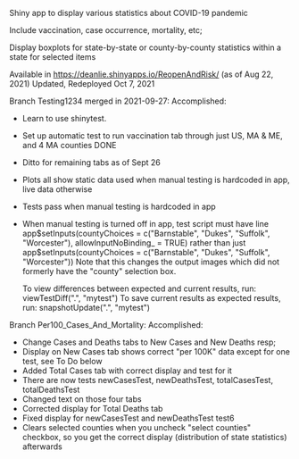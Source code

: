 Shiny app to display various statistics about COVID-19 pandemic

Include vaccination, case occurrence, mortality, etc;

Display boxplots for state-by-state or county-by-county statistics within a state
for selected items

Available in https://deanlie.shinyapps.io/ReopenAndRisk/ (as of Aug 22, 2021)
Updated, Redeployed Oct 7, 2021

Branch Testing1234 merged in 2021-09-27:
  Accomplished:
  * Learn to use shinytest.
  * Set up automatic test to run vaccination tab through just US, MA & ME, and 4 MA counties DONE
  * Ditto for remaining tabs as of Sept 26
  * Plots all show static data used when manual testing is hardcoded in app, live data
      otherwise
  * Tests pass when manual testing is hardcoded in app
  * When manual testing is turned off in app, test script must have line
      app$setInputs(countyChoices = c("Barnstable", "Dukes", "Suffolk", "Worcester"),
              allowInputNoBinding_ = TRUE)
    rather than just
      app$setInputs(countyChoices = c("Barnstable", "Dukes", "Suffolk", "Worcester"))
    Note that this changes the output images which did not formerly have the "county"
      selection box.

    To view differences between expected and current results, run:
      viewTestDiff(".", "mytest")
    To save current results as expected results, run:
      snapshotUpdate(".", "mytest")

Branch Per100_Cases_And_Mortality:
  Accomplished:
  * Change Cases and Deaths tabs to New Cases and New Deaths resp;
  * Display on New Cases tab shows correct "per 100K" data except for one test,
      see To Do below
  * Added Total Cases tab with correct display and test for it
  * There are now tests newCasesTest, newDeathsTest, totalCasesTest, totalDeathsTest
  * Changed text on those four tabs
  * Corrected display for Total Deaths tab
  * Fixed display for newCasesTest and newDeathsTest test6
  * Clears selected counties when you uncheck "select counties" checkbox, so you
      get the correct display (distribution of state statistics) afterwards

